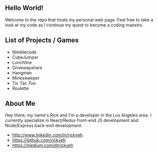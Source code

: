 ## Hello World!

Welcome to the repo that hosts my personal web page.  Feel free to take a look at my code as I continue my quest to become a coding maestro.

## List of Projects / Games

* Nimblecode
* CubeJumper
* Lunchline
* Drivewayshare
* Hangman
* Minesweeper
* Tic Tac Toe
* Roulette

## About Me

Hey there, my name's Rick and I'm a developer in the Los Angeles area.  I currently specialize in React/Redux front-end JS development and Node/Express back-end development.  

* http://www.linkedin.com/in/rickyeh
* https://github.com/rickyeh
* https://medium.com/@rickyeh

